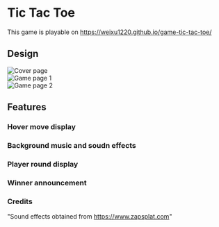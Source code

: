# Tic Tac Toe
This game is playable on https://weixu1220.github.io/game-tic-tac-toe/
## Design
![Cover page](https://github.com/weixu1220/game-tic-tac-toe/images/img1.png )  
![Game page 1](https://github.com/weixu1220/game-tic-tac-toe/images/img2.png )  
![Game page 2](https://github.com/weixu1220/game-tic-tac-toe/images/img3.png )
## Features
### Hover move display
### Background music and soudn effects
### Player round display
### Winner announcement
### Credits
"Sound effects obtained from https://www.zapsplat.com"